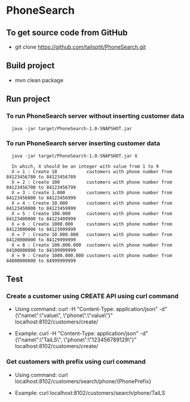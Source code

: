 # PhoneSearch

## To get source code from  GitHub
  - git clone https://github.com/tailsptit/PhoneSearch.git

## Build project
  - mvn clean package
 
## Run project
  ### To run PhoneSearch server without inserting customer data
      java -jar target/PhoneSearch-1.0-SNAPSHOT.jar
  ### To run PhoneSearch server inserting customer data
      java -jar target/PhoneSearch-1.0-SNAPSHOT.jar X

      In which, X should be an integer with value from 1 to 9
      X = 1 : Create 10           customers with phone number from 84123456780 to 84123456789
      X = 2 : Create 100          customers with phone number from 84123456700 to 84123456799
      X = 3 : Create 1.000        customers with phone number from 84123456000 to 84123456999
      X = 4 : Create 10.000       customers with phone number from 84123450000 to 84123459999
      X = 5 : Create 100.000      customers with phone number from 84123400000 to 84123499999
      X = 6 : Create 1000.000     customers with phone number from 84123000000 to 84123999999
      X = 7 : Create 10.000.000   customers with phone number from 84120000000 to 84129999999
      X = 8 : Create 100.000.000  customers with phone number from 84100000000 to 84199999999
      X = 9 : Create 1000.000.000 customers with phone number from 84000000000 to 84999999999
      

## Test 
 ### Create a customer using CREATE API using curl command
   - Using command:
   curl -H "Content-Type: application/json" -d"{\\"name\\":\\"value\\", \\"phone\\":\\"value\\"}" localhost:8102/customers/create/

   - Example:
   curl -H "Content-Type: application/json" -d"{\\"name\\":\\"TaiLS\\", \\"phone\\":\\"123456789129\\"}" localhost:8102/customers/create/


### Get customers with prefix using curl command
  - Using command:
    curl localhost:8102/customers/search/phone/{PhonePrefix}
    
  - Example:
      curl localhost:8102/customers/search/phone/TaiLS

